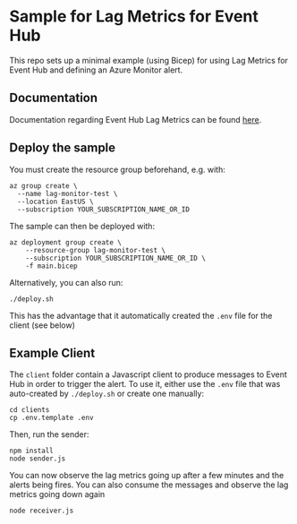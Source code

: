 # Sample for Lag Metrics for Event Hub

This repo sets up a minimal example (using Bicep) for using 
Lag Metrics for Event Hub and defining an Azure Monitor alert.

## Documentation

Documentation regarding Event Hub Lag Metrics can be found [here](https://huditech.github.io/lag-metrics/).

## Deploy the sample

You must create the resource group beforehand, e.g. with:

```
az group create \
  --name lag-monitor-test \
  --location EastUS \
  --subscription YOUR_SUBSCRIPTION_NAME_OR_ID
```

The sample can then be deployed with:

```
az deployment group create \
    --resource-group lag-monitor-test \
    --subscription YOUR_SUBSCRIPTION_NAME_OR_ID \
    -f main.bicep
```

Alternatively, you can also run:

```
./deploy.sh
```

This has the advantage that it automatically created the `.env` file for the client (see below)

## Example Client

The `client` folder contain a Javascript client to produce messages
to Event Hub in order to trigger the alert. To use it, either use the `.env` file 
that was auto-created by `./deploy.sh` or create one manually:

```
cd clients
cp .env.template .env
```

Then, run the sender:

```
npm install
node sender.js
```

You can now observe the lag metrics going up after a few minutes and the alerts being fires. 
You can also consume the messages and observe the lag metrics going down again

```
node receiver.js
```
